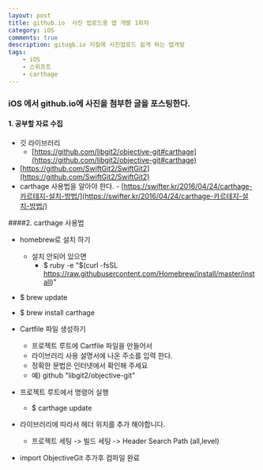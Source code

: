 ```yaml
---
layout: post
title: github.io  사진 업로드용 앱 개발 1회차
category: iOS
comments: true
description: gitugb.io 지킬에 사진업로드 쉽게 하는 앱개발
tags:
    - iOS
    - 스위프트
    - carthage
---
```


### iOS 에서 github.io에 사진을 첨부한 글을 포스팅한다.
 
#### 1. 공부할 자료 수집
  - 깃 라이브러리 
    - [https://github.com/libgit2/objective-git#carthage](https://github.com/libgit2/objective-git#carthage)
  - [https://github.com/SwiftGit2/SwiftGit2](https://github.com/SwiftGit2/SwiftGit2)
  -  carthage 사용법을 알아야 한다.
    - [https://swifter.kr/2016/04/24/carthage-카르테지-설치-방법/](https://swifter.kr/2016/04/24/carthage-카르테지-설치-방법/)


 ####2. carthage 사용법 
  - homebrew로 설치 하기
     - 설치 안되어 있으면
       - $ ruby -e "$(curl -fsSL https://raw.githubusercontent.com/Homebrew/install/master/install)"
  
  - $ brew update
  - $ brew install carthage 
  - Cartfile 파일 생성하기
    - 프로젝트 루트에 Cartfile 파일을 만들어서
    - 라이브러리 사용 설명서에 나온 주소를 입력 한다.
    - 정확한 문법은 인터넷에서 확인해 주세요
    - 예)  github "libgit2/objective-git"
  - 프로젝트 루트에서 명령어 실행
    - $ carthage update 
  - 라이브러리에 따라서 헤더 위치를 추가 해야합니다.
    - 프로젝트 세팅 -> 빌드 세팅 -> Header Search Path (all,level)  
  - import ObjectiveGit 추가후 컴파일 완료  

